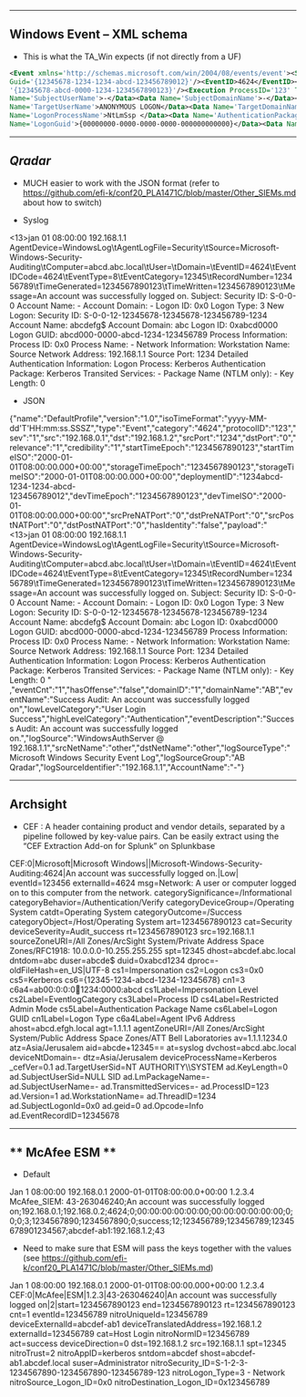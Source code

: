 ------------------------------
**Windows Event – XML schema**
------------------------------

- This is what the TA_Win expects (if not directly from a UF)

```xml
<Event xmlns='http://schemas.microsoft.com/win/2004/08/events/event'><System><Provider Name='Microsoft-Windows-Security-Auditing'
Guid='{12345678-1234-1234-abcd-123456789012}'/><EventID>4624</EventID><Version>2</Version><Level>0</Level><Task>12345</Task><Opcode>0</Opcode><Keywords>0x0000000000000000</Keywords><TimeCreated SystemTime='2000-01-01T08:00:00.1234567890Z'/><EventRecordID>1234567</EventRecordID><Correlation ActivityID=
'{12345678-abcd-0000-1234-1234567890123}'/><Execution ProcessID='123' ThreadID='12345'/><Channel>Security</Channel><Computer>a-abcd.acme.local</Computer><Security/></System><EventData><Data Name='SubjectUserSid'>NULL SID</Data><Data 
Name='SubjectUserName'>-</Data><Data Name='SubjectDomainName'>-</Data><Data Name='SubjectLogonId'>0x0</Data><Data Name='TargetUserSid'>NT AUTHORITY\ANONYMOUS LOGON</Data><Data 
Name='TargetUserName'>ANONYMOUS LOGON</Data><Data Name='TargetDomainName'>NT AUTHORITY</Data><Data Name='TargetLogonId'>0x1234567890</Data><Data Name='LogonType'>3</Data><Data 
Name='LogonProcessName'>NtLmSsp </Data><Data Name='AuthenticationPackageName'>NTLM</Data><Data Name='WorkstationName'>a-abcd</Data><Data 
Name='LogonGuid'>{00000000-0000-0000-0000-000000000000}</Data><Data Name='TransmittedServices'>-</Data><Data Name='LmPackageName'>NTLM V1</Data><Data Name='KeyLength'>123</Data><Data Name='ProcessId'>0x0</Data><Data Name='ProcessName'>-</Data><Data Name='IpAddress'>192.168.0.1</Data><Data Name='IpPort'>12345</Data><Data Name='ImpersonationLevel'>%%1234</Data><Data Name='RestrictedAdminMode'>-</Data><Data Name='TargetOutboundUserName'>-</Data><Data Name='TargetOutboundDomainName'>-</Data><Data Name='VirtualAccount'>%%1234</Data><Data Name='TargetLinkedLogonId'>0x0</Data><Data Name='ElevatedToken'>%%1234</Data></EventData></Event>
```

------------
***Qradar***
------------

- MUCH easier to work with the JSON format (refer to https://github.com/efi-k/conf20_PLA1471C/blob/master/Other_SIEMs.md about how to switch)

- Syslog

<13>jan 01 08:00:00 192.168.1.1 AgentDevice=WindowsLog\tAgentLogFile=Security\tSource=Microsoft-Windows-Security-Auditing\tComputer=abcd.abc.local\tUser=\tDomain=\tEventID=4624\tEventIDCode=4624\tEventType=8\tEventCategory=12345\tRecordNumber=123456789\tTimeGenerated=1234567890123\tTimeWritten=1234567890123\tMessage=An account was successfully logged on. Subject: Security ID: S-0-0-0 Account Name: - Account Domain: - Logon ID: 0x0 Logon Type: 3 New Logon: Security ID: S-0-0-12-12345678-12345678-123456789-1234 Account Name: abcdefg$ Account Domain: abc Logon ID: 0xabcd0000 Logon GUID: abcd000-0000-abcd-1234-123456789 Process Information: Process ID: 0x0 Process Name: - Network Information: Workstation Name: Source Network Address: 192.168.1.1 Source Port: 1234 Detailed Authentication Information: Logon Process: Kerberos Authentication Package: Kerberos Transited Services: - Package Name (NTLM only): - Key Length: 0

- JSON

{"name":"DefaultProfile","version":"1.0","isoTimeFormat":"yyyy-MM-dd'T'HH:mm:ss.SSSZ","type":"Event","category":"4624","protocolID":"123","sev":"1","src":"192.168.0.1","dst":"192.168.1.2","srcPort":"1234","dstPort":"0","relevance":"1","credibility":"1","startTimeEpoch":"1234567890123","startTimeISO":"2000-01-01T08:00:00.000+00:00","storageTimeEpoch":"1234567890123","storageTimeISO":"2000-01-01T08:00:00.000+00:00","deploymentID":"1234abcd-1234-1234-abcd-123456789012","devTimeEpoch":"1234567890123","devTimeISO":"2000-01-01T08:00:00.000+00:00","srcPreNATPort":"0","dstPreNATPort":"0","srcPostNATPort":"0","dstPostNATPort":"0","hasIdentity":"false","payload":"<13>jan 01 08:00:00 192.168.1.1 AgentDevice=WindowsLog\tAgentLogFile=Security\tSource=Microsoft-Windows-Security-Auditing\tComputer=abcd.abc.local\tUser=\tDomain=\tEventID=4624\tEventIDCode=4624\tEventType=8\tEventCategory=12345\tRecordNumber=123456789\tTimeGenerated=1234567890123\tTimeWritten=1234567890123\tMessage=An account was successfully logged on. Subject: Security ID: S-0-0-0 Account Name: - Account Domain: - Logon ID: 0x0 Logon Type: 3 New Logon: Security ID: S-0-0-12-12345678-12345678-123456789-1234 Account Name: abcdefg$ Account Domain: abc Logon ID: 0xabcd0000 Logon GUID: abcd000-0000-abcd-1234-123456789 Process Information: Process ID: 0x0 Process Name: - Network Information: Workstation Name: Source Network Address: 192.168.1.1 Source Port: 1234 Detailed Authentication Information: Logon Process: Kerberos Authentication Package: Kerberos Transited Services: - Package Name (NTLM only): - Key Length: 0 " ,"eventCnt":"1","hasOffense":"false","domainID":"1","domainName":"AB","eventName":"Success Audit: An account was successfully logged on","lowLevelCategory":"User Login Success","highLevelCategory":"Authentication","eventDescription":"Success Audit: An account was successfully logged on.","logSource":"WindowsAuthServer @ 192.168.1.1","srcNetName":"other","dstNetName":"other","logSourceType":"Microsoft Windows Security Event Log","logSourceGroup":"AB Qradar","logSourceIdentifier":"192.168.1.1","AccountName":"-"}


-------------
**Archsight**
-------------

- CEF : A header containing product and vendor details, separated by a pipeline followed by key-value pairs. Can be easily extract using the “CEF Extraction Add-on for Splunk” on Splunkbase

CEF:0|Microsoft|Microsoft Windows||Microsoft-Windows-Security-Auditing:4624|An account was successfully logged on.|Low| eventId=123456 externalId=4624 msg=Network: A user or computer logged on to this computer from the network. categorySignificance=/Informational categoryBehavior=/Authentication/Verify categoryDeviceGroup=/Operating System catdt=Operating System categoryOutcome=/Success categoryObject=/Host/Operating System art=1234567890123 cat=Security deviceSeverity=Audit_success rt=1234567890123 src=192.168.1.1 sourceZoneURI=/All Zones/ArcSight System/Private Address Space Zones/RFC1918: 10.0.0.0-10.255.255.255 spt=12345 dhost=abcdef.abc.local dntdom=abc duser=abcde$ duid=0xabcd1234 dproc=- oldFileHash=en_US|UTF-8 cs1=Impersonation cs2=Logon cs3=0x0 cs5=Kerberos cs6={12345-1234-abcd-1234-12345678} cn1=3 c6a4=ab00:0:0:0:1234:1234:0000:abcd cs1Label=Impersonation Level cs2Label=EventlogCategory cs3Label=Process ID cs4Label=Restricted Admin Mode cs5Label=Authentication Package Name cs6Label=Logon GUID cn1Label=Logon Type c6a4Label=Agent IPv6 Address ahost=abcd.efgh.local agt=1.1.1.1 agentZoneURI=/All Zones/ArcSight System/Public Address Space Zones/ATT Bell Laboratories av=1.1.1.1234.0 atz=Asia/Jerusalem aid=abcde+12345\=\= at=syslog dvchost=abcd.abc.local deviceNtDomain=- dtz=Asia/Jerusalem deviceProcessName=Kerberos _cefVer=0.1 ad.TargetUserSid=NT AUTHORITY\\\\SYSTEM ad.KeyLength=0 ad.SubjectUserSid=NULL SID ad.LmPackageName=- ad.SubjectUserName=- ad.TransmittedServices=- ad.ProcessID=123 ad.Version=1 ad.WorkstationName= ad.ThreadID=1234 ad.SubjectLogonId=0x0 ad.geid=0 ad.Opcode=Info ad.EventRecordID=12345678

----------------
** McAfee ESM **
----------------

- Default

Jan 1 08:00:00 192.168.0.1 2000-01-01T08:00:00.0+00:00 1.2.3.4 McAfee_SIEM: 43-263046240;An account was successfully logged on;192.168.0.1;192.168.0.2;4624;0;00:00:00:00:00:00;00:00:00:00:00:00;0;0;0;3;1234567890;1234567890;0;success;12;123456789;123456789;12345678901234567;abcdef-ab1:192.168.1.2;43

- Need to make sure that ESM will pass the keys together with the values (see https://github.com/efi-k/conf20_PLA1471C/blob/master/Other_SIEMs.md)

Jan 1 08:00:00 192.168.0.1 2000-01-01T08:00:00.000+00:00 1.2.3.4 CEF:0|McAfee|ESM|1.2.3|43-263046240|An account was successfully logged on|2|start=1234567890123 end=1234567890123 rt=1234567890123 cnt=1 eventId=123456789 nitroUniqueId=123456789 deviceExternalId=abcdef-ab1 deviceTranslatedAddress=192.168.1.2 externalId=123456789 cat=Host Login nitroNormID=123456789 act=success deviceDirection=0 dst=192.168.1.2 src=192.168.1.1 spt=12345 nitroTrust=2 nitroAppID=kerberos sntdom=abcdef shost=abcdef-ab1.abcdef.local suser=Administrator nitroSecurity_ID=S-1-2-3-1234567890-1234567890-123456789-123 nitroLogon_Type=3 - Network nitroSource_Logon_ID=0x0 nitroDestination_Logon_ID=0x123456789

